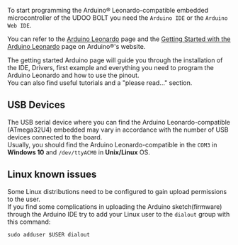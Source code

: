 
To start programming the Arduino&reg; Leonardo-compatible embedded microcontroller of the UDOO BOLT you need the `Arduino IDE` or the `Arduino Web IDE`.

You can refer to the [Arduino Leonardo](https://www.arduino.cc/en/Main/Arduino_BoardLeonardo) page and the [Getting Started with the Arduino Leonardo](https://www.arduino.cc/en/Guide/ArduinoLeonardoMicro) page on Arduino&reg;'s website.  

The getting started Arduino page will guide you through the installation of the IDE, Drivers, first example and everything you need to program the Arduino Leonardo and how to use the pinout.  
You can also find useful tutorials and a "please read..." section.

## USB Devices

The USB serial device where you can find the Arduino Leonardo-compatible (ATmega32U4) embedded may vary in accordance with the number of USB devices connected to the board.  
Usually, you should find the Arduino Leonardo-compatible in the `COM3` in **Windows 10** and `/dev/ttyACM0` in **Unix/Linux** OS.

## Linux known issues

Some Linux distributions need to be configured to gain upload permissions to the user.  
If you find some complications in uploading the Arduino sketch(firmware) through the Arduino IDE try to add your Linux user to the `dialout` group with this command:

    sudo adduser $USER dialout
